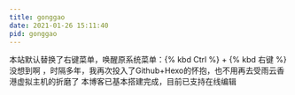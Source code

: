 ```yaml
---
title: gonggao
date: 2021-01-26 15:11:40
pid: gonggao
---
```

本站默认替换了右键菜单，唤醒原系统菜单：{% kbd Ctrl %} + {% kbd 右键 %}
没想到啊 ，时隔多年，我再次投入了Github+Hexo的怀抱，也不用再去受雨云香港虚拟主机的折磨了
本博客已基本搭建完成，目前已支持在线编辑
